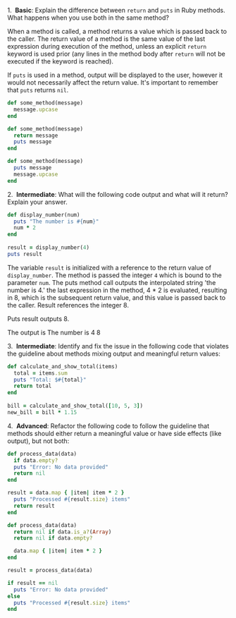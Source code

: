 1.  ​**Basic**​: Explain the difference between `return` and `puts` in Ruby methods. What happens when you use both in the same method?

When a method is called, a method returns a value which is passed back to the caller. The return value of a method is the same value of the last expression during execution of the method, unless an explicit `return` keyword is used prior (any lines in the method body after `return` will not be executed if the keyword is reached).

If `puts` is used in a method, output will be displayed to the user, however it would not necessarily affect the return value. It's important to remember that `puts` returns `nil`.

```ruby
def some_method(message)
  message.upcase
end

def some_method(message)
  return message
  puts message
end

def some_method(message)
  puts message
  message.upcase
end
```


2.  ​**Intermediate**​: What will the following code output and what will it return? Explain your answer.<!---->

```ruby
def display_number(num)
  puts "The number is #{num}"
  num * 2
end
 
result = display_number(4)  
puts result
```

The variable `result` is initialized with a reference to the return value of `display_number`. The method is passed the integer `4` which is bound to the parameter `num`. The puts method call outputs the interpolated string 'the number is 4.' the last expression in the method, 4 * 2 is evaluated, resulting in 8, which is the subsequent return value, and this value is passed back to the caller. Result references the integer 8.

Puts result outputs 8.

The output is 
The number is 4
8

3.  ​**Intermediate**​: Identify and fix the issue in the following code that violates the guideline about methods mixing output and meaningful return values:<!---->

```ruby
def calculate_and_show_total(items)
  total = items.sum
  puts "Total: $#{total}"
  return total
end  
 
bill = calculate_and_show_total([10, 5, 3])
new_bill = bill * 1.15
```

4.  ​**Advanced**​: Refactor the following code to follow the guideline that methods should either return a meaningful value or have side effects (like output), but not both:

```ruby
def process_data(data)  
  if data.empty?  
  puts "Error: No data provided"  
  return nil  
end  

result = data.map { |item| item * 2 }  
  puts "Processed #{result.size} items"  
  return result  
end
```

```ruby
def process_data(data)
  return nil if data.is_a?(Array)
  return nil if data.empty?

  data.map { |item| item * 2 }
end

result = process_data(data)

if result == nil
  puts "Error: No data provided"
else
  puts "Processed #{result.size} items"
end
```